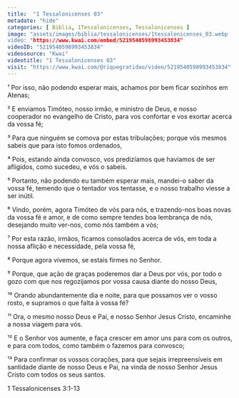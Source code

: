 ```yaml
---
title:  "1 Tessalonicenses 03"
metadate: "hide"
categories: [ Biblia, 1Tessalonicenses, Tessalonicenses ]
image: "assets/images/biblia/tessalonicenses/1tessalonicenses_03.webp
video: "https://www.kwai.com/embed/5219540598993453834"
videoID: "5219540598993453834"
videosource: "Kwai"
videotitle: "1 Tessalonicenses 03"
visit: "https://www.kwai.com/@riquegratidao/video/5219540598993453834"
---
```



¹ Por isso, não podendo esperar mais, achamos por bem ficar sozinhos em Atenas;

² E enviamos Timóteo, nosso irmão, e ministro de Deus, e nosso cooperador no evangelho de Cristo, para vos confortar e vos exortar acerca da vossa fé;

³ Para que ninguém se comova por estas tribulações; porque vós mesmos sabeis que para isto fomos ordenados,

⁴ Pois, estando ainda convosco, vos predizíamos que havíamos de ser afligidos, como sucedeu, e vós o sabeis.

⁵ Portanto, não podendo eu também esperar mais, mandei-o saber da vossa fé, temendo que o tentador vos tentasse, e o nosso trabalho viesse a ser inútil.

⁶ Vindo, porém, agora Timóteo de vós para nós, e trazendo-nos boas novas da vossa fé e amor, e de como sempre tendes boa lembrança de nós, desejando muito ver-nos, como nós também a vós;

⁷ Por esta razão, irmãos, ficamos consolados acerca de vós, em toda a nossa aflição e necessidade, pela vossa fé,

⁸ Porque agora vivemos, se estais firmes no Senhor.

⁹ Porque, que ação de graças poderemos dar a Deus por vós, por todo o gozo com que nos regozijamos por vossa causa diante do nosso Deus,

¹⁰ Orando abundantemente dia e noite, para que possamos ver o vosso rosto, e supramos o que falta à vossa fé?

¹¹ Ora, o mesmo nosso Deus e Pai, e nosso Senhor Jesus Cristo, encaminhe a nossa viagem para vós.

¹² E o Senhor vos aumente, e faça crescer em amor uns para com os outros, e para com todos, como também o fazemos para convosco;

¹³ Para confirmar os vossos corações, para que sejais irrepreensíveis em santidade diante de nosso Deus e Pai, na vinda de nosso Senhor Jesus Cristo com todos os seus santos. 




1 Tessalonicenses 3:1-13


